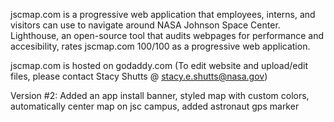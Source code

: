 jscmap.com is a progressive web application that employees, interns, and visitors can use to navigate around NASA Johnson Space Center. 
Lighthouse, an open-source tool that audits webpages for performance and accesibility, rates jscmap.com 100/100 as a progressive web application.

jscmap.com is hosted on godaddy.com (To edit website and upload/edit files, please contact Stacy Shutts @ stacy.e.shutts@nasa.gov)


Version #2: Added an app install banner, styled map with custom colors, automatically center map on jsc campus, added astronaut gps marker


